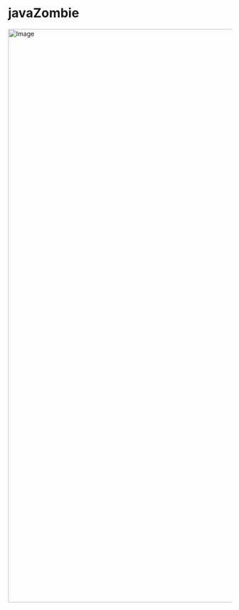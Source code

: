 # javaZombie
<img width="1289" alt="Image" src="https://github.com/user-attachments/assets/91afe782-aceb-4bda-8b66-a34c9700fb6e" />
